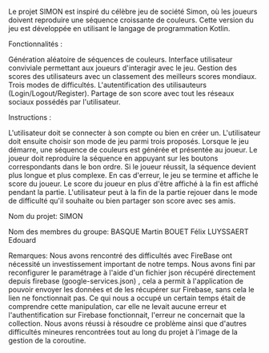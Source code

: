 Le projet SIMON est inspiré du célèbre jeu de société Simon, où les joueurs doivent reproduire une séquence croissante de couleurs. 
Cette version du jeu est développée en utilisant le langage de programmation Kotlin.

Fonctionnalités :

Génération aléatoire de séquences de couleurs.
Interface utilisateur conviviale permettant aux joueurs d'interagir avec le jeu.
Gestion des scores des utilisateurs avec un classement des meilleurs scores mondiaux.
Trois modes de difficultés.
L'autentification des utilisauteurs (Login/Logout/Register).
Partage de son score avec tout les réseaux sociaux possédés par l'utilisateur.

Instructions :

L'utilisateur doit se connecter à son compte ou bien en créer un.
L'utilisateur doit ensuite choisir son mode de jeu parmi trois proposés.
Lorsque le jeu démarre, une séquence de couleurs est générée et présentée au joueur.
Le joueur doit reproduire la séquence en appuyant sur les boutons correspondants dans le bon ordre.
Si le joueur réussit, la séquence devient plus longue et plus complexe.
En cas d'erreur, le jeu se termine et affiche le score du joueur.
Le score du joueur en plus d'être affiché à la fin est affiché pendant la partie.
L'utilisateur peut à la fin de la partie rejouer dans le mode de difficulté qu'il souhaite ou bien partager son score avec ses amis.

Nom du projet: SIMON

Nom des membres du groupe: BASQUE Martin
                           BOUET Félix
                           LUYSSAERT Edouard

Remarques: Nous avons rencontré des difficultés avec FireBase ont nécessité un investissement important de notre temps. 
Nous avons fini par reconfigurer le paramétrage à l'aide d'un fichier json récupéré directement depuis firebase (google-services.json) , cela a permit à l'application de pouvoir envoyer les données et de les récupérer sur Firebase, sans cela le lien ne fonctionnait pas. 
Ce qui nous a occupé un certain temps était de comprendre cette manipulation, car elle ne levait aucune erreur et l'authentification sur Firebase fonctionnait, l'erreur ne concernait que la collection.
Nous avons réussi à résoudre ce problème ainsi que d'autres difficultés mineures rencontrées tout au long du projet à l'image de la gestion de la coroutine.
